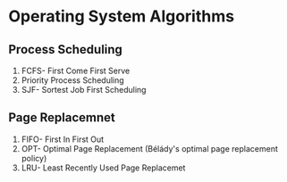 # Operating System Algorithms

## Process Scheduling

1. FCFS- First Come First Serve
2. Priority Process Scheduling
3. SJF- Sortest Job First Scheduling

## Page Replacemnet

1. FIFO- First In First Out
2. OPT- Optimal Page Replacement (Bélády's optimal page replacement policy)
3. LRU- Least Recently Used Page Replacemet
